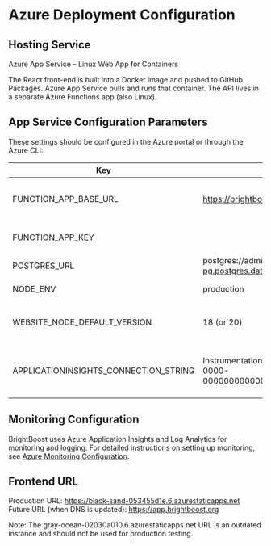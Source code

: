 # Azure Deployment Configuration

## Hosting Service
Azure App Service – Linux Web App for Containers

The React front-end is built into a Docker image and pushed to GitHub Packages. Azure App Service pulls and runs that container. The API lives in a separate Azure Functions app (also Linux).

## App Service Configuration Parameters
These settings should be configured in the Azure portal or through the Azure CLI:

| Key | Example Value | Purpose |
|-----|--------------|---------|
| FUNCTION_APP_BASE_URL | https://brightboost-api.azurewebsites.net/api | Front-end hits Functions here |
| FUNCTION_APP_KEY | <functions default host key> | Sent as x-functions-key header |
| POSTGRES_URL | postgres://admin:pw@brightboost-pg.postgres.database.azure.com:5432/brightboost | For future API calls |
| NODE_ENV | production | Bundler hint |
| WEBSITE_NODE_DEFAULT_VERSION | 18 (or 20) | Ensure correct Node runtime |
| APPLICATIONINSIGHTS_CONNECTION_STRING | InstrumentationKey=00000000-0000-0000-0000-000000000000;IngestionEndpoint=https://... | Connects application to Application Insights |

## Monitoring Configuration
BrightBoost uses Azure Application Insights and Log Analytics for monitoring and logging. For detailed instructions on setting up monitoring, see [Azure Monitoring Configuration](./docs/azure/monitoring.md).

## Frontend URL
Production URL: https://black-sand-053455d1e.6.azurestaticapps.net
Future URL (when DNS is updated): https://app.brightboost.org

Note: The gray-ocean-02030a010.6.azurestaticapps.net URL is an outdated instance and should not be used for production testing.
